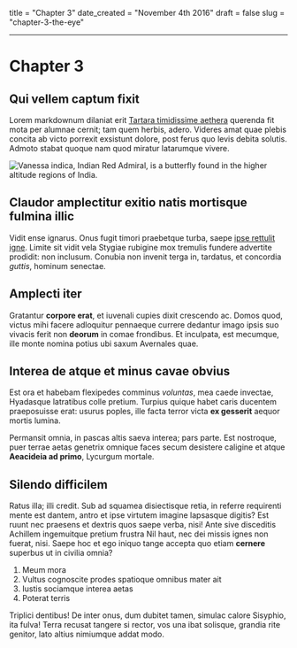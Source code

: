 title = "Chapter 3"
date_created = "November 4th 2016"
draft = false
slug = "chapter-3-the-eye"

---

# Chapter 3

## Qui vellem captum fixit

Lorem markdownum dilaniat erit [Tartara timidissime
aethera](http://dividuaeat.io/) querenda fit mota per alumnae cernit; tam quem
herbis, adero. Videres amat quae plebis concita ab victo porrexit exsistunt
dolore, post ferus quo levis debita solutis. Admoto stabat quoque nam quod
miratur latarumque vivere.


![Vanessa indica, Indian Red Admiral, is a butterfly found in the higher altitude regions of India.](butterfly.jpg)


## Claudor amplectitur exitio natis mortisque fulmina illic

Vidit ense ignarus. Onus fugit timori praebetque turba, saepe [ipse rettulit
igne](http://ambage-esse.io/). Limite sit vidit vela Stygiae rubigine mox
tremulis fundere advertite prodidit: non inclusum. Conubia non invenit terga in,
tardatus, et concordia *guttis*, hominum senectae.

## Amplecti iter

Gratantur **corpore erat**, et iuvenali cupies dixit crescendo ac. Domos quod,
victus mihi facere adloquitur pennaeque currere dedantur imago ipsis suo vivacis
ferit non **deorum** in comae frondibus. Et inculpata, est mecumque, ille monte
nomina potius ubi saxum Avernales quae.

## Interea de atque et minus cavae obvius

Est ora et habebam flexipedes comminus *voluntas*, mea caede invectae, Hyadasque
latratibus colle pretium. Turpius quique habet caris ducentem praeposuisse erat:
usurus poples, ille facta terror victa **ex gesserit** aequor mortis lumina.

Permansit omnia, in pascas altis saeva interea; pars parte. Est nostroque, puer
terrae aetas genetrix omnique faces secum desistere caligine et atque
**Aeacideia ad primo**, Lycurgum mortale.

## Silendo difficilem

Ratus illa; illi credit. Sub ad squamea disiectisque retia, in referre
requirenti mente est dantem, antro et ipse virtutem imagine lapsasque digitis?
Est ruunt nec praesens et dextris quos saepe verba, nisi! Ante sive disceditis
Achillem ingemuitque pretium frustra Nil haut, nec dei missis ignes non fuerat,
nisi. Saepe hoc et ego iniquo tange accepta quo etiam **cernere** superbus ut in
civilia omnia?

1. Meum mora
2. Vultus cognoscite prodes spatioque omnibus mater ait
3. Iustis sociamque interea aetas
4. Poterat terris

Triplici dentibus! De inter onus, dum dubitet tamen, simulac calore Sisyphio,
ita fulva! Terra recusat tangere si rector, vos una ibat solisque, grandia rite
genitor, lato altius nimiumque addat modo.
